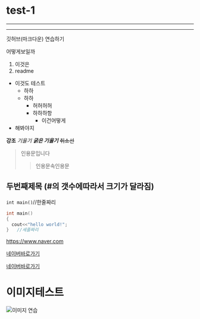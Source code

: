 # test-1
--------------
***
깃허브(마크다운) 연습하기

어떻게보일까

1. 이것은
2. readme
- 이것도 테스트
  - 하하
  - 하하
    - 허허허허
    - 하하하항
      - 이건어떻게
- 해봐야지


__강조__ _기울기_ ___굵은 기울기___ ~~취소선~~

>인용문입니다
>>인용문속인용문

## 두번째제목 (#의 갯수에따라서 크기가 달라짐)

`int main()`//한줄짜리

```c++
int main()
{
  cout<<"hello world!";
}   //세줄짜리
```
  
  <https://www.naver.com>
  
  [네이버바로가기](https://www.naver.com)
  
  [네이버바로가기](https://www.naver.com, "부가설명이 추가됨. 위와달리")
  
  # 이미지테스트
  ![이미지 연습](https://cdn.epnc.co.kr/news/photo/202006/97865_90528_429.png)
  
  
